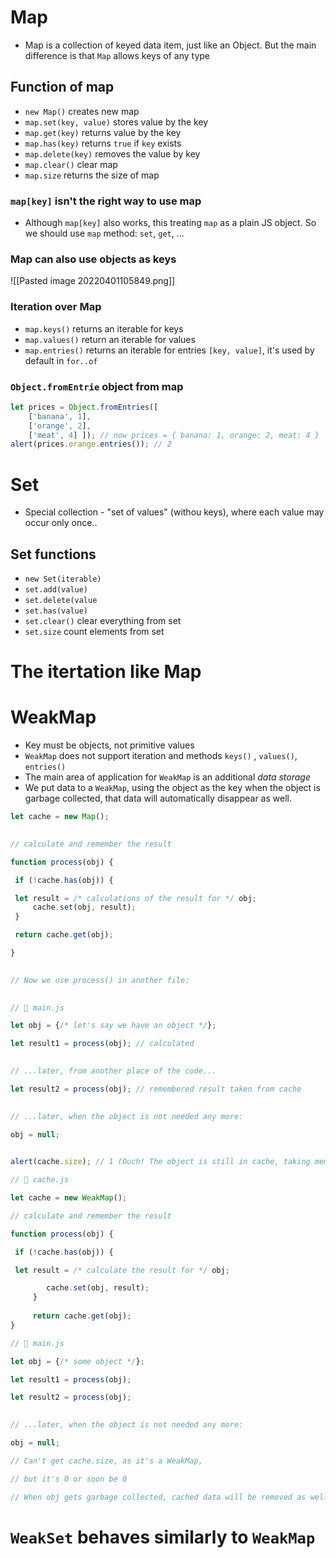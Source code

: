 # Map
- Map is a collection of keyed data item, just like an Object. But the main difference is that `Map` allows keys of any type
## Function of map
- `new Map()` creates new map
- `map.set(key, value)` stores value by the key
- `map.get(key)` returns value by the key
- `map.has(key)` returns `true` if `key` exists
- `map.delete(key)` removes the value by key
- `map.clear()` clear map
- `map.size` returns the size of map
### `map[key]` isn't the right way to use map
- Although `map[key]` also works, this treating `map` as a plain JS object. So we should use `map` method: `set`, `get`, ...
### Map can also use objects as keys
![[Pasted image 20220401105849.png]]
### Iteration over Map
- `map.keys()` returns an iterable for keys
- `map.values()` return an iterable for values
- `map.entries()` returns an iterable for entries `[key, value]`, it's used by default in `for..of`
### `Object.fromEntrie` object from map
``````js
let prices = Object.fromEntries([ 
	['banana', 1], 
	['orange', 2], 
	['meat', 4] ]); // now prices = { banana: 1, orange: 2, meat: 4 } 
alert(prices.orange.entries()); // 2
``````
# Set
- Special collection - "set of values" (withou keys), where each value may occur only once..
## Set functions
- `new Set(iterable)`
- `set.add(value)`
- `set.delete(value`
- `set.has(value)`
- `set.clear()` clear everything from set
- `set.size` count elements from set
# The itertation like Map
# WeakMap
- Key must be objects, not primitive values
- `WeakMap` does not support iteration and methods `keys()` , `values()`, `entries()`
- The main area of application for `WeakMap` is an additional *data storage*
- We put data to a `WeakMap`, using the object as the key when the object is garbage collected, that data will automatically disappear as well.
``````js
let cache = new Map();
  

// calculate and remember the result

function process(obj) {

 if (!cache.has(obj)) {

 let result = /* calculations of the result for */ obj;
	 cache.set(obj, result);
 }

 return cache.get(obj);

}
  

// Now we use process() in another file:
  

// 📁 main.js

let obj = {/* let's say we have an object */};

let result1 = process(obj); // calculated
  

// ...later, from another place of the code...

let result2 = process(obj); // remembered result taken from cache
  

// ...later, when the object is not needed any more:

obj = null;
  

alert(cache.size); // 1 (Ouch! The object is still in cache, taking memory!)

``````

``````js
// 📁 cache.js

let cache = new WeakMap();

// calculate and remember the result

function process(obj) {

 if (!cache.has(obj)) {

 let result = /* calculate the result for */ obj;

		cache.set(obj, result);
	 }
	
	 return cache.get(obj);
}

// 📁 main.js

let obj = {/* some object */};

let result1 = process(obj);

let result2 = process(obj);
  

// ...later, when the object is not needed any more:

obj = null;

// Can't get cache.size, as it's a WeakMap,

// but it's 0 or soon be 0

// When obj gets garbage collected, cached data will be removed as well
``````
# `WeakSet` behaves similarly to `WeakMap`
